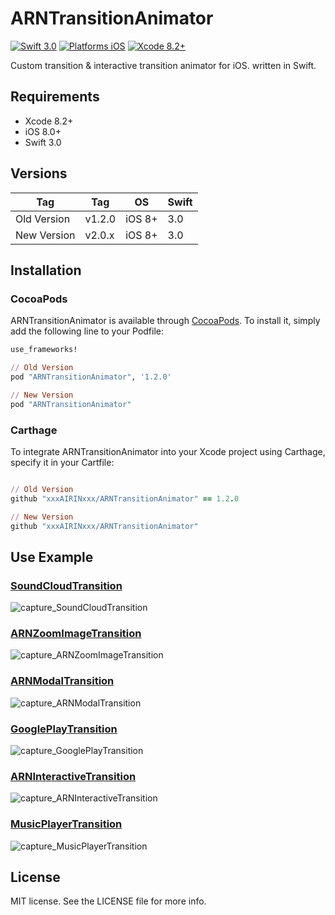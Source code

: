# ARNTransitionAnimator

[![Swift 3.0](https://img.shields.io/badge/Swift-3.0-orange.svg?style=flat)](https://developer.apple.com/swift/)
[![Platforms iOS](https://img.shields.io/badge/Platforms-iOS-lightgray.svg?style=flat)](https://developer.apple.com/swift/)
[![Xcode 8.2+](https://img.shields.io/badge/Xcode-8.2+-blue.svg?style=flat)](https://developer.apple.com/swift/)

Custom transition & interactive transition animator for iOS. written in Swift.

## Requirements

* Xcode 8.2+
* iOS 8.0+
* Swift 3.0

## Versions

| Tag         | Tag        | OS             | Swift         |
|-------------|------------|----------------|---------------|
| Old Version | v1.2.0     | iOS 8+         | 3.0           |
| New Version | v2.0.x     | iOS 8+         | 3.0           |

## Installation

### CocoaPods

ARNTransitionAnimator is available through [CocoaPods](http://cocoapods.org). To install
it, simply add the following line to your Podfile:

```ruby
use_frameworks!

// Old Version
pod "ARNTransitionAnimator", '1.2.0'

// New Version
pod "ARNTransitionAnimator"
```

### Carthage

To integrate ARNTransitionAnimator into your Xcode project using Carthage, specify it in your Cartfile:

```ruby

// Old Version
github "xxxAIRINxxx/ARNTransitionAnimator" == 1.2.0

// New Version
github "xxxAIRINxxx/ARNTransitionAnimator"

```


## Use Example

### [SoundCloudTransition](https://github.com/xxxAIRINxxx/SoundCloudTransition)

![capture_SoundCloudTransition](gifs/SoundCloudTransition.gif "capture_SoundCloudTransition")


### [ARNZoomImageTransition](https://github.com/xxxAIRINxxx/ARNZoomImageTransition)

![capture_ARNZoomImageTransition](gifs/ARNZoomImageTransition.gif "capture_ARNZoomImageTransition")


### [ARNModalTransition](https://github.com/xxxAIRINxxx/ARNModalTransition)

![capture_ARNModalTransition](gifs/ARNModalTransition.gif "capture_ARNModalTransition")


### [GooglePlayTransition](https://github.com/xxxAIRINxxx/GooglePlayTransition)

![capture_GooglePlayTransition](gifs/GooglePlayTransition.gif "capture_GooglePlayTransition")


### [ARNInteractiveTransition](https://github.com/xxxAIRINxxx/ARNInteractiveTransition)

![capture_ARNInteractiveTransition](gifs/ARNInteractiveTransition.gif "capture_ARNInteractiveTransition")

### [MusicPlayerTransition](https://github.com/xxxAIRINxxx/MusicPlayerTransition)
![capture_MusicPlayerTransition](gifs/MusicPlayerTransition.gif "capture_MusicPlayerTransition")

## License

MIT license. See the LICENSE file for more info.
